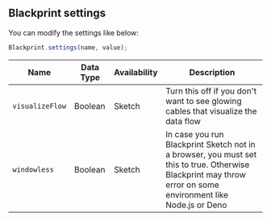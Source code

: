 ## Blackprint settings
You can modify the settings like below:
```js
Blackprint.settings(name, value);
```

|Name|Data Type|Availability|Description|
|---|---|---|---|
|`visualizeFlow`|Boolean|Sketch|Turn this off if you don't want to see glowing cables that visualize the data flow|
|`windowless`|Boolean|Sketch|In case you run Blackprint Sketch not in a browser, you must set this to true. Otherwise Blackprint may throw error on some environment like Node.js or Deno|